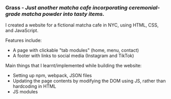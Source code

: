 ### Grass - *Just another matcha cafe incorporating ceremonial-grade matcha powder into tasty items.*

I created a website for a fictional matcha cafe in NYC, using HTML, CSS, and JavaScript.

Features include:
- A page with clickable "tab modules" (home, menu, contact)
- A footer with links to social media (Instagram and TikTok)

Main things that I learnt/implemented while building the website:
- Setting up npm, webpack, JSON files
- Updating the page contents by modifying the DOM using JS, rather than hardcoding in HTML
- JS modules
